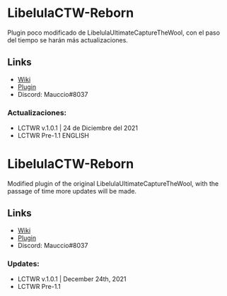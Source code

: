 # LibelulaCTW-Reborn
Plugin poco modificado de LibelulaUltimateCaptureTheWool, con el paso del tiempo se harán más actualizaciones.
## Links
- [Wiki](https://lovesaura1170.gitbook.io/libelulactw-reborn/)
- [Plugin](https://github.com/Mauccio/LibelulaCTW-Reborn/releases/tag/1.0)
- Discord: Mauccio#8037

### Actualizaciones: 
- LCTWR v.1.0.1 | 24 de Diciembre del 2021
- LCTWR Pre-1.1
ENGLISH

# LibelulaCTW-Reborn
Modified plugin of the original LibelulaUltimateCaptureTheWool, with the passage of time more updates will be made.
## Links
- [Wiki](https://lovesaura1170.gitbook.io/libelulactw-reborn/)
- [Plugin](https://github.com/Mauccio/LibelulaCTW-Reborn/releases/tag/1.0)
- Discord: Mauccio#8037

### Updates:
- LCTWR v.1.0.1 | December 24th, 2021
- LCTWR Pre-1.1
